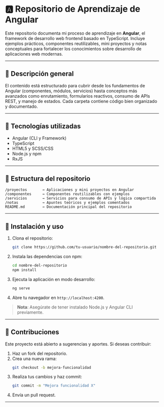 # 🅰️ Repositorio de Aprendizaje de Angular

Este repositorio documenta mi proceso de aprendizaje en **Angular**, el framework de desarrollo web frontend basado en TypeScript. Incluye ejemplos prácticos, componentes reutilizables, mini proyectos y notas conceptuales para fortalecer los conocimientos sobre desarrollo de aplicaciones web modernas.

---

## 🧩 Descripción general

El contenido está estructurado para cubrir desde los fundamentos de Angular (componentes, módulos, servicios) hasta conceptos más avanzados como enrutamiento, formularios reactivos, consumo de APIs REST, y manejo de estados. Cada carpeta contiene código bien organizado y documentado.

---

## 🔧 Tecnologías utilizadas

- Angular (CLI y Framework)
- TypeScript
- HTML5 y SCSS/CSS
- Node.js y npm
- RxJS

---

## 📁 Estructura del repositorio

```
/proyectos       → Aplicaciones y mini proyectos en Angular
/componentes     → Componentes reutilizables con ejemplos
/servicios       → Servicios para consumo de APIs y lógica compartida
/notas           → Apuntes teóricos y ejemplos comentados
README.md        → Documentación principal del repositorio
```

---

## 🚀 Instalación y uso

1. Clona el repositorio:
   ```bash
   git clone https://github.com/tu-usuario/nombre-del-repositorio.git
   ```

2. Instala las dependencias con npm:
   ```bash
   cd nombre-del-repositorio
   npm install
   ```

3. Ejecuta la aplicación en modo desarrollo:
   ```bash
   ng serve
   ```

4. Abre tu navegador en `http://localhost:4200`.

> **Nota**: Asegúrate de tener instalado Node.js y Angular CLI previamente.

---

## 🤝 Contribuciones

Este proyecto está abierto a sugerencias y aportes. Si deseas contribuir:

1. Haz un fork del repositorio.
2. Crea una nueva rama:
   ```bash
   git checkout -b mejora-funcionalidad
   ```
3. Realiza tus cambios y haz commit:
   ```bash
   git commit -m "Mejora funcionalidad X"
   ```
4. Envía un pull request.

---
